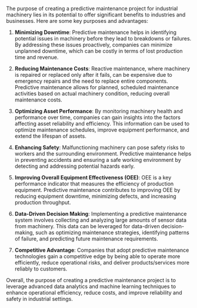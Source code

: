 The purpose of creating a predictive maintenance project for industrial machinery lies in its potential to offer significant benefits to industries and businesses. Here are some key purposes and advantages:

1. **Minimizing Downtime**: Predictive maintenance helps in identifying potential issues in machinery before they lead to breakdowns or failures. By addressing these issues proactively, companies can minimize unplanned downtime, which can be costly in terms of lost production time and revenue.

2. **Reducing Maintenance Costs**: Reactive maintenance, where machinery is repaired or replaced only after it fails, can be expensive due to emergency repairs and the need to replace entire components. Predictive maintenance allows for planned, scheduled maintenance activities based on actual machinery condition, reducing overall maintenance costs.

3. **Optimizing Asset Performance**: By monitoring machinery health and performance over time, companies can gain insights into the factors affecting asset reliability and efficiency. This information can be used to optimize maintenance schedules, improve equipment performance, and extend the lifespan of assets.

4. **Enhancing Safety**: Malfunctioning machinery can pose safety risks to workers and the surrounding environment. Predictive maintenance helps in preventing accidents and ensuring a safe working environment by detecting and addressing potential hazards early.

5. **Improving Overall Equipment Effectiveness (OEE)**: OEE is a key performance indicator that measures the efficiency of production equipment. Predictive maintenance contributes to improving OEE by reducing equipment downtime, minimizing defects, and increasing production throughput.

6. **Data-Driven Decision Making**: Implementing a predictive maintenance system involves collecting and analyzing large amounts of sensor data from machinery. This data can be leveraged for data-driven decision-making, such as optimizing maintenance strategies, identifying patterns of failure, and predicting future maintenance requirements.

7. **Competitive Advantage**: Companies that adopt predictive maintenance technologies gain a competitive edge by being able to operate more efficiently, reduce operational risks, and deliver products/services more reliably to customers.

Overall, the purpose of creating a predictive maintenance project is to leverage advanced data analytics and machine learning techniques to enhance operational efficiency, reduce costs, and improve reliability and safety in industrial settings.
